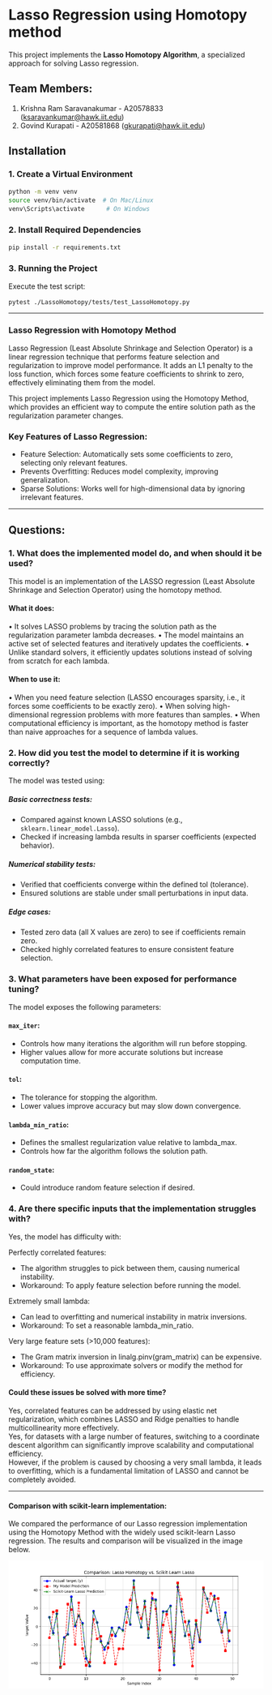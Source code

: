 # Lasso Regression using Homotopy method

This project implements the **Lasso Homotopy Algorithm**, a specialized approach for solving Lasso regression.

## Team Members:

1. Krishna Ram Saravanakumar - A20578833 (ksaravankumar@hawk.iit.edu)
2. Govind Kurapati - A20581868 (gkurapati@hawk.iit.edu)

## Installation

### **1️. Create a Virtual Environment**

```sh
python -m venv venv
source venv/bin/activate  # On Mac/Linux
venv\Scripts\activate      # On Windows
```

### **2️. Install Required Dependencies**

```sh
pip install -r requirements.txt
```

### 3. Running the Project

Execute the test script:

```sh
pytest ./LassoHomotopy/tests/test_LassoHomotopy.py
```

---

### Lasso Regression with Homotopy Method

Lasso Regression (Least Absolute Shrinkage and Selection Operator) is a linear regression technique that performs feature selection and regularization to improve model performance. It adds an L1 penalty to the loss function, which forces some feature coefficients to shrink to zero, effectively eliminating them from the model.

This project implements Lasso Regression using the Homotopy Method, which provides an efficient way to compute the entire solution path as the regularization parameter changes.

### Key Features of Lasso Regression:

- Feature Selection: Automatically sets some coefficients to zero, selecting only relevant features.
- Prevents Overfitting: Reduces model complexity, improving generalization.
- Sparse Solutions: Works well for high-dimensional data by ignoring irrelevant features.

---

## Questions:

### 1. What does the implemented model do, and when should it be used?

This model is an implementation of the LASSO regression (Least Absolute Shrinkage and Selection Operator) using the homotopy method.

#### What it does:

• It solves LASSO problems by tracing the solution path as the regularization parameter lambda decreases.
• The model maintains an active set of selected features and iteratively updates the coefficients.
• Unlike standard solvers, it efficiently updates solutions instead of solving from scratch for each lambda.

#### When to use it:

• When you need feature selection (LASSO encourages sparsity, i.e., it forces some coefficients to be exactly zero).
• When solving high-dimensional regression problems with more features than samples.
• When computational efficiency is important, as the homotopy method is faster than naive approaches for a sequence of lambda values.

### 2. How did you test the model to determine if it is working correctly?

The model was tested using:

##### Basic correctness tests:

- Compared against known LASSO solutions (e.g., `sklearn.linear_model.Lasso`).
- Checked if increasing lambda results in sparser coefficients (expected behavior).

##### Numerical stability tests:

- Verified that coefficients converge within the defined tol (tolerance).
- Ensured solutions are stable under small perturbations in input data.

##### Edge cases:

- Tested zero data (all X values are zero) to see if coefficients remain zero.
- Checked highly correlated features to ensure consistent feature selection.

### 3. What parameters have been exposed for performance tuning?

The model exposes the following parameters:

#### `max_iter`:

- Controls how many iterations the algorithm will run before stopping.
- Higher values allow for more accurate solutions but increase computation time.

#### `tol`:

- The tolerance for stopping the algorithm.
- Lower values improve accuracy but may slow down convergence.

#### `lambda_min_ratio`:

- Defines the smallest regularization value relative to lambda_max.
- Controls how far the algorithm follows the solution path.

#### `random_state`:

- Could introduce random feature selection if desired.

### 4. Are there specific inputs that the implementation struggles with?

Yes, the model has difficulty with:

Perfectly correlated features:

- The algorithm struggles to pick between them, causing numerical instability.
- Workaround: To apply feature selection before running the model.

Extremely small lambda:

- Can lead to overfitting and numerical instability in matrix inversions.
- Workaround: To set a reasonable lambda_min_ratio.

Very large feature sets (>10,000 features):

- The Gram matrix inversion in linalg.pinv(gram_matrix) can be expensive.
- Workaround: To use approximate solvers or modify the method for efficiency.

#### Could these issues be solved with more time?

Yes, correlated features can be addressed by using elastic net regularization, which combines LASSO and Ridge penalties to handle multicollinearity more effectively.  
Yes, for datasets with a large number of features, switching to a coordinate descent algorithm can significantly improve scalability and computational efficiency.  
However, if the problem is caused by choosing a very small lambda, it leads to overfitting, which is a fundamental limitation of LASSO and cannot be completely avoided.

---


#### Comparison with scikit-learn implementation:
We compared the performance of our Lasso regression implementation using the Homotopy Method with the widely used scikit-learn Lasso regression. The results and comparison will be visualized in the image below.

![comparision_output](./LassoHomotopy/plots/comparison_plot.png)
